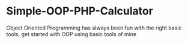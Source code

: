 # Simple-OOP-PHP-Calculator
Object Oriented Programming has always been fun with the right basic tools, get started with OOP using basic tools of mine
